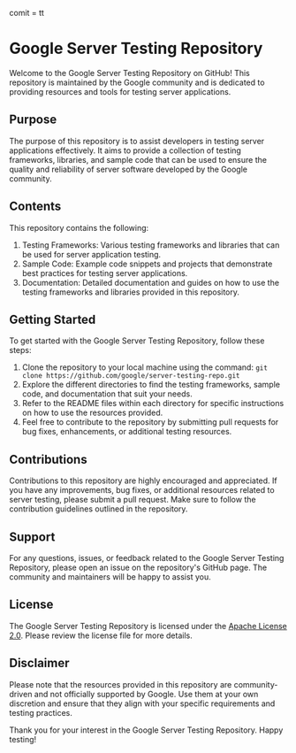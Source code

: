 comit = tt
# Google Server Testing Repository
 
Welcome to the Google Server Testing Repository on GitHub! This repository is maintained by the Google community and is dedicated to providing resources and tools for testing server applications.

## Purpose
The purpose of this repository is to assist developers in testing server applications effectively. It aims to provide a collection of testing frameworks, libraries, and sample code that can be used to ensure the quality and reliability of server software developed by the Google community.

## Contents
This repository contains the following:

1. Testing Frameworks: Various testing frameworks and libraries that can be used for server application testing.
2. Sample Code: Example code snippets and projects that demonstrate best practices for testing server applications.
3. Documentation: Detailed documentation and guides on how to use the testing frameworks and libraries provided in this repository.

## Getting Started
To get started with the Google Server Testing Repository, follow these steps:

1. Clone the repository to your local machine using the command: `git clone https://github.com/google/server-testing-repo.git`
2. Explore the different directories to find the testing frameworks, sample code, and documentation that suit your needs.
3. Refer to the README files within each directory for specific instructions on how to use the resources provided.
4. Feel free to contribute to the repository by submitting pull requests for bug fixes, enhancements, or additional testing resources.

## Contributions
Contributions to this repository are highly encouraged and appreciated. If you have any improvements, bug fixes, or additional resources related to server testing, please submit a pull request. Make sure to follow the contribution guidelines outlined in the repository.

## Support
For any questions, issues, or feedback related to the Google Server Testing Repository, please open an issue on the repository's GitHub page. The community and maintainers will be happy to assist you.

## License
The Google Server Testing Repository is licensed under the [Apache License 2.0](https://www.apache.org/licenses/LICENSE-2.0). Please review the license file for more details.

## Disclaimer
Please note that the resources provided in this repository are community-driven and not officially supported by Google. Use them at your own discretion and ensure that they align with your specific requirements and testing practices.

Thank you for your interest in the Google Server Testing Repository. Happy testing!
